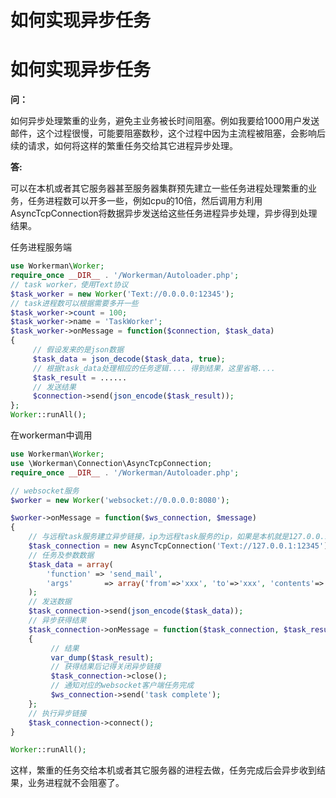 # 如何实现异步任务

# 如何实现异步任务

**问：**

如何异步处理繁重的业务，避免主业务被长时间阻塞。例如我要给1000用户发送邮件，这个过程很慢，可能要阻塞数秒，这个过程中因为主流程被阻塞，会影响后续的请求，如何将这样的繁重任务交给其它进程异步处理。

**答:**

可以在本机或者其它服务器甚至服务器集群预先建立一些任务进程处理繁重的业务，任务进程数可以开多一些，例如cpu的10倍，然后调用方利用AsyncTcpConnection将数据异步发送给这些任务进程异步处理，异步得到处理结果。

任务进程服务端


```php 
use Workerman\Worker;
require_once __DIR__ . '/Workerman/Autoloader.php';
// task worker，使用Text协议
$task_worker = new Worker('Text://0.0.0.0:12345');
// task进程数可以根据需要多开一些
$task_worker->count = 100;
$task_worker->name = 'TaskWorker';
$task_worker->onMessage = function($connection, $task_data)
{
     // 假设发来的是json数据
     $task_data = json_decode($task_data, true);
     // 根据task_data处理相应的任务逻辑.... 得到结果，这里省略....
     $task_result = ......
     // 发送结果
     $connection->send(json_encode($task_result));
};
Worker::runAll();

```
在workerman中调用


```php 
use Workerman\Worker;
use \Workerman\Connection\AsyncTcpConnection;
require_once __DIR__ . '/Workerman/Autoloader.php';

// websocket服务
$worker = new Worker('websocket://0.0.0.0:8080');

$worker->onMessage = function($ws_connection, $message)
{
    // 与远程task服务建立异步链接，ip为远程task服务的ip，如果是本机就是127.0.0.1，如果是集群就是lvs的ip
    $task_connection = new AsyncTcpConnection('Text://127.0.0.1:12345');
    // 任务及参数数据
    $task_data = array(
        'function' => 'send_mail',
        'args'       => array('from'=>'xxx', 'to'=>'xxx', 'contents'=>'xxx'),
    );
    // 发送数据
    $task_connection->send(json_encode($task_data));
    // 异步获得结果
    $task_connection->onMessage = function($task_connection, $task_result)use($ws_connection)
    {
         // 结果
         var_dump($task_result);
         // 获得结果后记得关闭异步链接
         $task_connection->close();
         // 通知对应的websocket客户端任务完成
         $ws_connection->send('task complete');
    };
    // 执行异步链接
    $task_connection->connect();
}

Worker::runAll();

```
这样，繁重的任务交给本机或者其它服务器的进程去做，任务完成后会异步收到结果，业务进程就不会阻塞了。